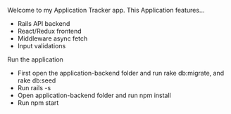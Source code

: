 Welcome to my Application Tracker app.
This Application features...
 - Rails API backend
 - React/Redux frontend
 - Middleware async fetch
 - Input validations

Run the application
 - First open the application-backend folder and run rake db:migrate, and rake db:seed
 - Run rails -s
 - Open application-backend folder and run npm install
 - Run npm start